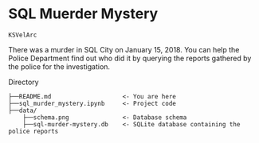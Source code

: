 SQL Muerder Mystery
===================
` KSVelArc `

There was a murder in SQL City on January 15, 2018. You can help the Police Department find out who did it by querying the reports gathered by the police for the investigation.


Directory

    ├──README.md                    <- You are here
    ├──sql_murder_mystery.ipynb     <- Project code
    ├──data/
        ├──schema.png               <- Database schema
        ├──sql-murder-mystery.db    <- SQLite database containing the police reports

